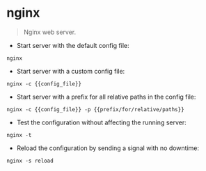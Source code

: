 # nginx

> Nginx web server.

- Start server with the default config file:

`nginx`

- Start server with a custom config file:

`nginx -c {{config_file}}`

- Start server with a prefix for all relative paths in the config file:

`nginx -c {{config_file}} -p {{prefix/for/relative/paths}}`

- Test the configuration without affecting the running server:

`nginx -t`

- Reload the configuration by sending a signal with no downtime:

`nginx -s reload`
